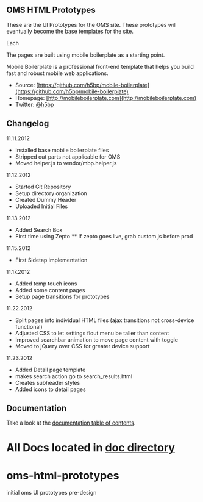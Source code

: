 ## OMS HTML Prototypes

These are the UI Prototypes for the OMS site. These prototypes will eventually become the base templates for the site.

Each 

The pages are built using mobile boilerplate as a starting point.

Mobile Boilerplate is a professional front-end template that helps you build
fast and robust mobile web applications.

* Source: [https://github.com/h5bp/mobile-boilerplate](https://github.com/h5bp/mobile-boilerplate)
* Homepage: [http://mobileboilerplate.com](http://mobileboilerplate.com)
* Twitter: [@h5bp](http://twitter.com/h5bp)

## Changelog

11.11.2012

* Installed base mobile boilerplate files
* Stripped out parts not applicable for OMS
* Moved helper.js to vendor/mbp.helper.js

11.12.2012

* Started Git Repository
* Setup directory organization
* Created Dummy Header
* Uploaded Initial Files

11.13.2012

* Added Search Box
* First time using Zepto
** If zepto goes live, grab custom js before prod

11.15.2012

* First Sidetap implementation

11.17.2012

* Added temp touch icons
* Added some content pages
* Setup page transitions for prototypes

11.22.2012

* Split pages into individual HTML files (ajax transitions not cross-device functional)
* Adjusted CSS to let settings flout menu be taller than content
* Improved searchbar animation to move page content with toggle
* Moved to jQuery over CSS for greater device support

11.23.2012

* Added Detail page template
* makes search action go to search_results.html
* Creates subheader styles
* Added icons to detail pages 

## Documentation

Take a look at the [documentation table of contents](doc/README.md).

All Docs located in [doc directory](doc)
=======
oms-html-prototypes
===================

initial oms UI prototypes pre-design
